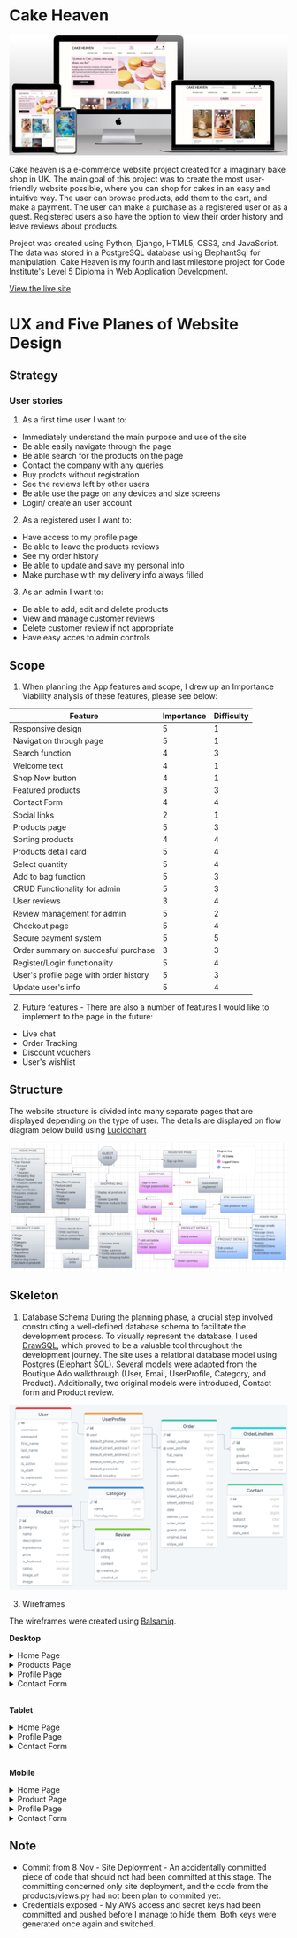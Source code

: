 
# Cake Heaven

![Website mock-up](media/docs/mockup.png)

Cake heaven is a e-commerce website project created for a imaginary bake shop in UK. The main goal of this project was to create the most user-friendly website possible, where you can shop for cakes in an easy and intuitive way. 
The user can browse products, add them to the cart, and make a payment. The user can make a purchase as a registered user or as a guest. Registered users also have the option to view their order history and leave reviews about products.

Project was created using Python, Django, HTML5, CSS3, and JavaScript. The data was stored in a PostgreSQL database using ElephantSql for manipulation. Cake Heaven is my fourth and last milestone project for Code Institute's Level 5 Diploma in Web Application Development.

[View the live site](https://cake-heaven-8414245a4be7.herokuapp.com/)

# UX and Five Planes of Website Design

## Strategy

### User stories

1. As a first time user I want to:
* Immediately understand the main purpose and use of the site
* Be able easily navigate through the page
* Be able search for the products on the page
* Contact the company with any queries 
* Buy prodcts without registration
* See the reviews left by other users
* Be able use the page on any devices and size screens
* Login/ create an user account

2. As a registered user I want to:
* Have access to my profile page
* Be able to leave the products reviews
* See my order history 
* Be able to update and save my personal info
* Make purchase with my delivery info always filled

3. As an admin I want to:
* Be able to add, edit and delete products
* View and manage customer reviews
* Delete customer review if not appropriate
* Have easy acces to admin controls

## Scope

1. When planning the App features and scope, I drew up an Importance Viability analysis of these features, please see below:

| Feature                          | Importance | Difficulty |
|-----------------------------|------------|------------|
| Responsive design                | 5          | 1          |
| Navigation through page              | 5          | 1          |
| Search function              | 4          | 3          |
| Welcome text                   | 4          | 1          |
| Shop Now button               | 4          | 1          |
| Featured products            | 3          | 3          |
| Contact Form            | 4          | 4          |
| Social links              | 2          | 1          |
| Products page           | 5          | 3          |
| Sorting products            | 4          | 4          |
| Products detail card            | 5          | 4          |
| Select quantity                 | 5          | 4          |
| Add to bag function          |5      |3         |
| CRUD Functionality for admin        | 5          | 3          |
| User reviews           | 3          | 4          |
| Review management for admin      | 5          | 2          |
| Checkout page                | 5          | 4          |
| Secure payment system          |5      |5         |
| Order summary on succesful purchase       | 3          | 3          |
| Register/Login functionality          | 5         | 4          |
| User's profile page with order history         | 5          | 3          |
| Update user's info         | 5          | 4          |

2. Future features - There are also a number of features I would like to implement to the page in the future:
* Live chat
* Order Tracking
* Discount vouchers
* User's wishlist

## Structure

The website structure is divided into many separate pages that are displayed depending on the type of user. The details are displayed on flow diagram below build using [Lucidchart](https://www.lucidchart.com/pages/)
 
![Flow Diagram](media/docs/Diagram.png)

## Skeleton

1. Database Schema
During the planning phase, a crucial step involved constructing a well-defined database schema to facilitate the development process. To visually represent the database, I used [DrawSQL](https://drawsql.app/), which proved to be a valuable tool throughout the development journey. The site uses a relational database model using Postgres (Elephant SQL). Several models were adapted from the Boutique Ado walkthrough (User, Email, UserProfile, Category, and Product). Additionally, two original models were introduced, Contact form and Product review.

![Database Schema](media/docs/database.png)

3. Wireframes

The wireframes were created using [Balsamiq](https://balsamiq.com/).

**Desktop**

<details><summary>Home Page</summary>
<img src="media/docs/">
</details>
<details><summary>Products Page</summary>
<img src="media/docs/">
</details>
<details><summary>Profile Page</summary>
<img src="media/docs/">
</details>
<details><summary>Contact Form</summary>
<img src="media/docs/">
</details><br>

**Tablet**

<details><summary>Home Page</summary>
<img src="media/docs/">
</details>
<details><summary>Profile Page</summary>
<img src="media/docs/">
</details>
<details><summary>Contact Form</summary>
<img src="media/docs/">
</details><br>

**Mobile**

<details><summary>Home Page</summary>
<img src="media/docs/">
</details>
<details><summary>Product Page</summary>
<img src="media/docs/">
</details>
<details><summary>Profile Page</summary>
<img src="media/docs/">
</details>
<details><summary>Contact Form</summary>
<img src="media/docs/">
</details>

## Note
* Commit from 8 Nov - Site Deployment - An accidentally committed piece of code that should not had been committed at this stage. The committing concerned only site deployment, and the code from the products/views.py had not been plan to commited yet.
* Credentials exposed - My AWS access and secret keys had been committed and pushed before I manage to hide them. Both keys were generated once again and switched.